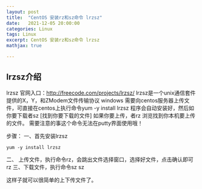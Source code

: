 ```yaml
---
layout: post
title:  "CentOS 安装rz和sz命令 lrzsz"
date:   2021-12-05 20:00:00
categories: Linux
tags: Linux
excerpt: CentOS 安装rz和sz命令 lrzsz
mathjax: true

---
```


## lrzsz介绍

lrzsz 官网入口：http://freecode.com/projects/lrzsz/
lrzsz是一个unix通信套件提供的X，Y，和ZModem文件传输协议
windows 需要向centos服务器上传文件，可直接在centos上执行命令yum -y install lrzsz 程序会自动安装好，然后如你要下载者sz [找到你要下载的文件] 如果你要上传，者rz 浏览找到你本机要上传的文件。
需要注意的事这个命令无法在putty界面使用哦！

步骤：
 一、首先安装lrzsz

```
yum -y install lrzsz 
```

二、 上传文件，执行命令rz，会跳出文件选择窗口，选择好文件，点击确认即可
rz
三、下载文件，执行命令sz
sz

 这样子就可以很简单的上下传文件了。